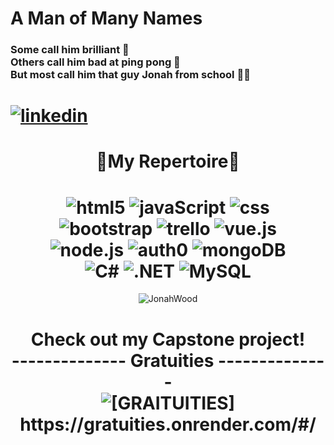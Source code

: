 ### <h1>A Man of Many Names </h1>

<h3>Some call him brilliant 🧠</br>  Others call him bad at ping pong 🏓</br>  But most call him that guy Jonah from school 🧍‍♂</h3>
<h1>
    <a href="https://www.linkedin.com/in/jonah-wood-a9591b262" rel="nofollow noreferrer">
    <img  style="min-height:30
                px" src="https://i.stack.imgur.com/gVE0j.png" alt="linkedin">
  </a>
  </h1>

<h1 align="center">🔽My Repertoire🔽</h1>
<h1 align="center">
<div align="">
<img src="https://img.shields.io/badge/HTML5-E34F26.svg?style=for-the-badge&logo=HTML5&logoColor=white" title="html5"/> 
<img src="https://img.shields.io/badge/JavaScript-F7DF1E.svg?style=for-the-badge&logo=JavaScript&logoColor=black" title="javaScript"/> 
<img src="https://img.shields.io/badge/CSS3-1572B6.svg?style=for-the-badge&logo=CSS3&logoColor=white" title="css"/> 
</div>
<div align="">
<img src="https://img.shields.io/badge/Bootstrap-7952B3.svg?style=for-the-badge&logo=Bootstrap&logoColor=white" title="bootstrap"/> 
<img src="https://img.shields.io/badge/Trello-0052CC.svg?style=for-the-badge&logo=Trello&logoColor=white" title="trello"/> 
<img src="https://img.shields.io/badge/Vue.js-4FC08D.svg?style=for-the-badge&logo=vuedotjs&logoColor=white" title="vue.js"/> 
</div>
<div align="">
<img src="https://img.shields.io/badge/Node.js-339933.svg?style=for-the-badge&logo=nodedotjs&logoColor=white" title="node.js"/> 
<img src="https://img.shields.io/badge/Auth0-EB5424.svg?style=for-the-badge&logo=Auth0&logoColor=white" title="auth0"/>
<img src="https://img.shields.io/badge/MongoDB-47A248.svg?style=for-the-badge&logo=MongoDB&logoColor=white" title="mongoDB"/> 
</div>
<div align="">
<img src="https://img.shields.io/badge/C%20Sharp-239120.svg?style=for-the-badge&logo=C-Sharp&logoColor=white" title="C#"/> 
<img src="https://img.shields.io/badge/.NET-512BD4.svg?style=for-the-badge&logo=dotnet&logoColor=white" title=".NET"/> 
<img src="https://img.shields.io/badge/MySQL-4479A1.svg?style=for-the-badge&logo=MySQL&logoColor=white" title="MySQL"/>
</div>
  </h1>

  <div align="center">
<p><img align="center" src="https://github-readme-stats.vercel.app/api/top-langs?username=JonahWood&show_icons=true&theme=dark&locale=en&layout=compact&hide=CSS" alt="JonahWood" /></p>
</div>

<div align="center">
  <h1>Check out my Capstone project!
    </br>
  <span align="center">
    --------------
     Gratuities
    --------------
    </br>
  <img style="max-height:50
                px" src="https://pixy.org/src/9/97311.png" alt="[GRAITUITIES]"/>https://gratuities.onrender.com/#/
    </span>
  </h1>
  </div>

<!--
**JonahWood/JonahWood** is a ✨ _special_ ✨ repository because its `README.md` (this file) appears on your GitHub profile.

Here are some ideas to get you started:

- 🔭 I’m currently working on ...
- 🌱 I’m currently learning ...
- 👯 I’m looking to collaborate on ...
- 🤔 I’m looking for help with ...
- 💬 Ask me about ...
- 📫 How to reach me: ...
- 😄 Pronouns: ...
- ⚡ Fun fact: ...
-->
